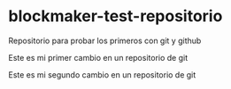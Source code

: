 # blockmaker-test-repositorio
Repositorio para probar los primeros con git y github


Este es mi primer cambio en un repositorio de git

Este es mi segundo cambio en un repositorio de git


